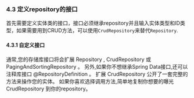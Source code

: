 ### 4.3 定义repository的接口

首先需要定义实体类的接口，接口必须继承repository并且输入实体类型和ID类型，如果需要用到CRUD方法，可以使用```CrudRepository```来替代```Repository```.

#### 4.3.1 自定义接口
通常,您的存储库接口将会扩展 Repository , CrudRepository 或 PagingAndSortingRepository 。 另外,如果你不想继承Spring Data接口,还可以注释库接口 @RepositoryDefinition 。 扩展 CrudRepository 公开了一套完整的方法来操作您的实体。 如果你喜欢选择调用方法,简单地复制你想要的曝光 CrudRepository 到你的repository。

> 